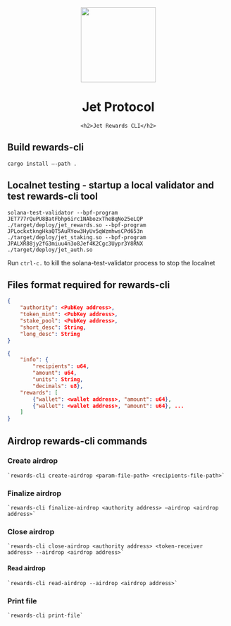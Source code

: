 <div align="center">
  <img height="170" src="https://github.com/jet-lab/jet-v1/raw/master/app/public/img/jet/jet_logomark_gradient.png" />

  <h1>Jet Protocol</h1>

    <h2>Jet Rewards CLI</h2>

</div>

## Build rewards-cli

```
cargo install —-path .
```

## Localnet testing - startup a local validator and test rewards-cli tool

```
solana-test-validator --bpf-program JET777rQuPU8BatFbhp6irc1NAbozxTheBqNo25eLQP ./target/deploy/jet_rewards.so --bpf-program JPLockxtkngHkaQT5AuRYow3HyUv5qWzmhwsCPd653n ./target/deploy/jet_staking.so --bpf-program JPALXR88jy2fG3miuu4n3o8Jef4K2Cgc3Uypr3Y8RNX ./target/deploy/jet_auth.so
```

Run `ctrl-c.` to kill the solana-test-validator process to stop the localnet

## Files format required for rewards-cli

```json format from <param-file-path>
{
    "authority": <PubKey address>,
    "token_mint": <PubKey address>,
    "stake_pool": <PubKey address>,
    "short_desc": String,
    "long_desc": String
}
```

```json format from <recipients-file-path>
{
    "info": {
        "recipients": u64,
        "amount": u64,
        "units": String,
        "decimals": u8},
    "rewards": [
        {"wallet": <wallet address>, "amount": u64},
        {"wallet": <wallet address>, "amount": u64}, ...
    ]
}
```

## Airdrop rewards-cli commands

### Create airdrop

    `rewards-cli create-airdrop <param-file-path> <recipients-file-path>`

### Finalize airdrop

    `rewards-cli finalize-airdrop <authority address> —airdrop <airdrop address>`

### Close airdrop

    `rewards-cli close-airdrop <authority address> <token-receiver address> --airdrop <airdrop address>`

#### Read airdrop

    `rewards-cli read-airdrop --airdrop <airdrop address>`

### Print file

    `rewards-cli print-file`
